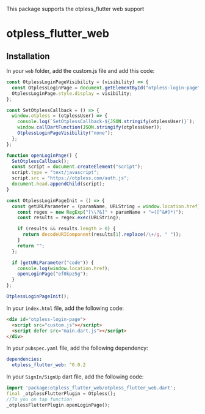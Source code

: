<!--
This README describes the package. If you publish this package to pub.dev,
this README's contents appear on the landing page for your package.

For information about how to write a good package README, see the guide for
[writing package pages](https://dart.dev/guides/libraries/writing-package-pages).

For general information about developing packages, see the Dart guide for
[creating packages](https://dart.dev/guides/libraries/create-library-packages)
and the Flutter guide for
[developing packages and plugins](https://flutter.dev/developing-packages).
-->

This package supports the otpless_flutter web support

# otpless_flutter_web

## Installation

In your `web` folder, add the custom.js file and add this code:

```js
const OtplessLoginPageVisibility = (visibility) => {
  const OtplessLoginPage = document.getElementById("otpless-login-page");
  OtplessLoginPage.style.display = visibility;
};

const SetOtplessCallback = () => {
  window.otpless = (otplessUser) => {
    console.log(`SetOtplessCallback-${JSON.stringify(otplessUser)}`);
    window.callDartFunction(JSON.stringify(otplessUser));
    OtplessLoginPageVisibility("none");
  };
};

function openLoginPage() {
  SetOtplessCallback();
  const script = document.createElement("script");
  script.type = "text/javascript";
  script.src = "https://otpless.com/auth.js";
  document.head.appendChild(script);
}

const OtplessLoginPageInit = () => {
  const getURLParameter = (paramName, URLString = window.location.href) => {
    const regex = new RegExp("[\\?&]" + paramName + "=([^&#]*)");
    const results = regex.exec(URLString);

    if (results && results.length > 0) {
      return decodeURIComponent(results[1].replace(/\+/g, " "));
    }
    return "";
  };

  if (getURLParameter("code")) {
    console.log(window.location.href);
    openLoginPage("ef0kpz5g");
  }
};

OtplessLoginPageInit();
```

In your `index.html` file, add the following code:

```html
<div id="otpless-login-page">
  <script src="custom.js"></script>
  <script defer src="main.dart.js"></script>
</div>
```

In your `pubspec.yaml` file, add the following dependency:

```yaml
dependencies:
  otpless_flutter_web: ^0.0.2
```

In your `SignIn/SignUp` dart file, add the following code:

```dart
import 'package:otpless_flutter_web/otpless_flutter_web.dart';
final _otplessFlutterPlugin = Otpless();
//To you on tap function
_otplessFlutterPlugin.openLoginPage();
```
